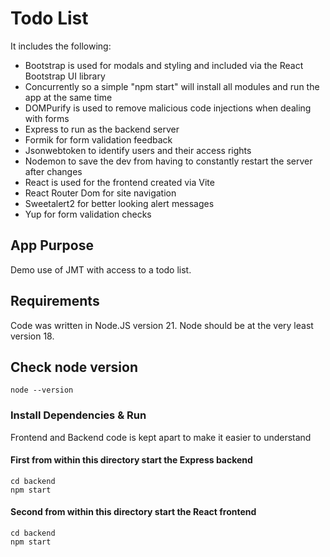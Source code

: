 # Todo List

It includes the following:

- Bootstrap is used for modals and styling and included via the React Bootstrap UI library
- Concurrently so a simple "npm start" will install all modules and run the app at the same time
- DOMPurify is used to remove malicious code injections when dealing with forms
- Express to run as the backend server
- Formik for form validation feedback
- Jsonwebtoken to identify users and their access rights
- Nodemon to save the dev from having to constantly restart the server after changes
- React is used for the frontend created via Vite
- React Router Dom for site navigation
- Sweetalert2 for better looking alert messages
- Yup for form validation checks


## App Purpose

Demo use of JMT with access to a todo list.


## Requirements

Code was written in Node.JS version 21. Node should be at the very least version 18.



## Check node version

```
node --version
```

### Install Dependencies & Run

Frontend and Backend code is kept apart to make it easier to understand

#### First from within this directory start the Express backend
```
cd backend
npm start
```

#### Second from within this directory start the React frontend
```
cd backend
npm start
```